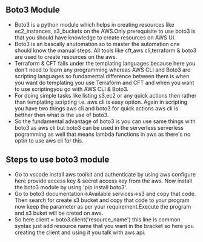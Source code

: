 ## Boto3 Module

- Boto3 is a python module which helps in creating resources like ec2_instances, s3_buckets on the AWS.Only prerequisite to use boto3 is that you should have knowledge to create resources on AWS UI.
- Boto3 is an bascally anutomation so to master the automation one should know the manual steps. All tools like cft,aws cli,terraform & boto3 are used to create resources on the aws.
- Terraform & CFT falls under the templating languages because here you don't need to learn any programming whereas AWS CLI and Boto3 are scripting languages so fundamental difference between them is when you want do templating you use Terraform and CFT and when you want to use scriptingyou go with AWS CLI & Boto3.
- For doing simple tasks like listing s3,ec2 or any quick actions then rather than templating scripting i.e. aws cli is easy option. Again in scripting you have two things aws cli and boto3 for quick actions aws cli is betther then what is the use of boto3.
- So the fundamental advantage of boto3 is you can use same things with boto3 as aws cli but boto3 can be used in the serverless serverless pogramming as well that means lambda functions in aws as there's no optin to use aws cli for this.

## Steps to use boto3 module
- Go to vscode install aws toolkit and authenticate by using aws configure here provide access key & secret access key from the aws. Now install the boto3 module by using 'pip install boto3'.
- Go to boto3 documentation->Available services->s3 and copy that code. Then search for create s3 bucket and copy that code to your program now keep the parameter as per your requirement.Execute the program and s3 buket will be creted on aws.
- So here client = boto3.client('resource_name') this line is common syntax just add resource name that you want in the bracket so here you creating the client and using it you talk with aws api.
